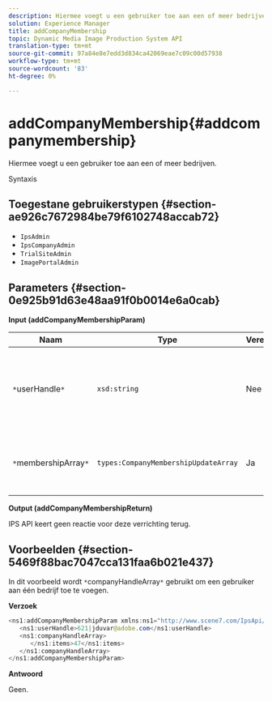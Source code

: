 ```yaml
---
description: Hiermee voegt u een gebruiker toe aan een of meer bedrijven.
solution: Experience Manager
title: addCompanyMembership
topic: Dynamic Media Image Production System API
translation-type: tm+mt
source-git-commit: 97a84e8e7edd3d834ca42069eae7c09c00d57938
workflow-type: tm+mt
source-wordcount: '83'
ht-degree: 0%

---
```



# addCompanyMembership{#addcompanymembership}

Hiermee voegt u een gebruiker toe aan een of meer bedrijven.

Syntaxis

## Toegestane gebruikerstypen {#section-ae926c7672984be79f6102748accab72}

* `IpsAdmin`
* `IpsCompanyAdmin`
* `TrialSiteAdmin`
* `ImagePortalAdmin`

## Parameters {#section-0e925b91d63e48aa91f0b0014e6a0cab}

**Input (addCompanyMembershipParam)**

| Naam | Type | Vereist | Beschrijving |
|---|---|---|---|
| `*`userHandle`*` | `xsd:string` | Nee | De handgreep voor de gebruiker wiens lidmaatschap u wilt toevoegen. |
| `*`membershipArray`*` | `types:CompanyMembershipUpdateArray` | Ja | Een array van bedrijven waaraan u de gebruiker toevoegt. |

**Output (addCompanyMembershipReturn)**

IPS API keert geen reactie voor deze verrichting terug.

## Voorbeelden {#section-5469f88bac7047cca131faa6b021e437}

In dit voorbeeld wordt `*`companyHandleArray`*` gebruikt om een gebruiker aan één bedrijf toe te voegen.

**Verzoek**

```java
<ns1:addCompanyMembershipParam xmlns:ns1="http://www.scene7.com/IpsApi/xsd">
   <ns1:userHandle>621|jduvar@adobe.com</ns1:userHandle>
   <ns1:companyHandleArray>
      </ns1:items>47</ns1:items>
   </ns1:companyHandleArray>
</ns1:addCompanyMembershipParam>
```

**Antwoord**

Geen.
